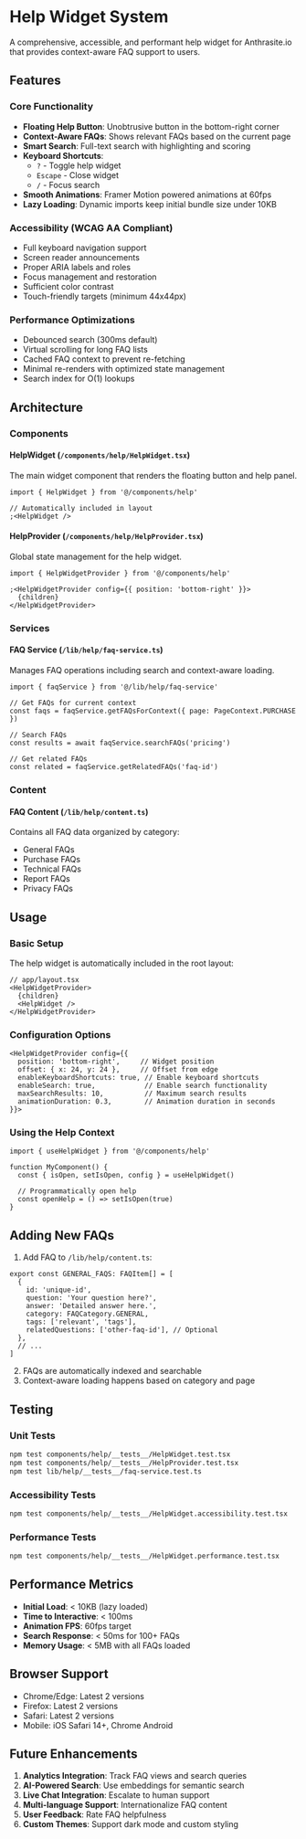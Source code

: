 # Help Widget System

A comprehensive, accessible, and performant help widget for Anthrasite.io that provides context-aware FAQ support to users.

## Features

### Core Functionality

- **Floating Help Button**: Unobtrusive button in the bottom-right corner
- **Context-Aware FAQs**: Shows relevant FAQs based on the current page
- **Smart Search**: Full-text search with highlighting and scoring
- **Keyboard Shortcuts**:
  - `?` - Toggle help widget
  - `Escape` - Close widget
  - `/` - Focus search
- **Smooth Animations**: Framer Motion powered animations at 60fps
- **Lazy Loading**: Dynamic imports keep initial bundle size under 10KB

### Accessibility (WCAG AA Compliant)

- Full keyboard navigation support
- Screen reader announcements
- Proper ARIA labels and roles
- Focus management and restoration
- Sufficient color contrast
- Touch-friendly targets (minimum 44x44px)

### Performance Optimizations

- Debounced search (300ms default)
- Virtual scrolling for long FAQ lists
- Cached FAQ context to prevent re-fetching
- Minimal re-renders with optimized state management
- Search index for O(1) lookups

## Architecture

### Components

#### HelpWidget (`/components/help/HelpWidget.tsx`)

The main widget component that renders the floating button and help panel.

```tsx
import { HelpWidget } from '@/components/help'

// Automatically included in layout
;<HelpWidget />
```

#### HelpProvider (`/components/help/HelpProvider.tsx`)

Global state management for the help widget.

```tsx
import { HelpWidgetProvider } from '@/components/help'

;<HelpWidgetProvider config={{ position: 'bottom-right' }}>
  {children}
</HelpWidgetProvider>
```

### Services

#### FAQ Service (`/lib/help/faq-service.ts`)

Manages FAQ operations including search and context-aware loading.

```tsx
import { faqService } from '@/lib/help/faq-service'

// Get FAQs for current context
const faqs = faqService.getFAQsForContext({ page: PageContext.PURCHASE })

// Search FAQs
const results = await faqService.searchFAQs('pricing')

// Get related FAQs
const related = faqService.getRelatedFAQs('faq-id')
```

### Content

#### FAQ Content (`/lib/help/content.ts`)

Contains all FAQ data organized by category:

- General FAQs
- Purchase FAQs
- Technical FAQs
- Report FAQs
- Privacy FAQs

## Usage

### Basic Setup

The help widget is automatically included in the root layout:

```tsx
// app/layout.tsx
<HelpWidgetProvider>
  {children}
  <HelpWidget />
</HelpWidgetProvider>
```

### Configuration Options

```tsx
<HelpWidgetProvider config={{
  position: 'bottom-right',     // Widget position
  offset: { x: 24, y: 24 },     // Offset from edge
  enableKeyboardShortcuts: true, // Enable keyboard shortcuts
  enableSearch: true,            // Enable search functionality
  maxSearchResults: 10,          // Maximum search results
  animationDuration: 0.3,        // Animation duration in seconds
}}>
```

### Using the Help Context

```tsx
import { useHelpWidget } from '@/components/help'

function MyComponent() {
  const { isOpen, setIsOpen, config } = useHelpWidget()

  // Programmatically open help
  const openHelp = () => setIsOpen(true)
}
```

## Adding New FAQs

1. Add FAQ to `/lib/help/content.ts`:

```tsx
export const GENERAL_FAQS: FAQItem[] = [
  {
    id: 'unique-id',
    question: 'Your question here?',
    answer: 'Detailed answer here.',
    category: FAQCategory.GENERAL,
    tags: ['relevant', 'tags'],
    relatedQuestions: ['other-faq-id'], // Optional
  },
  // ...
]
```

2. FAQs are automatically indexed and searchable
3. Context-aware loading happens based on category and page

## Testing

### Unit Tests

```bash
npm test components/help/__tests__/HelpWidget.test.tsx
npm test components/help/__tests__/HelpProvider.test.tsx
npm test lib/help/__tests__/faq-service.test.ts
```

### Accessibility Tests

```bash
npm test components/help/__tests__/HelpWidget.accessibility.test.tsx
```

### Performance Tests

```bash
npm test components/help/__tests__/HelpWidget.performance.test.tsx
```

## Performance Metrics

- **Initial Load**: < 10KB (lazy loaded)
- **Time to Interactive**: < 100ms
- **Animation FPS**: 60fps target
- **Search Response**: < 50ms for 100+ FAQs
- **Memory Usage**: < 5MB with all FAQs loaded

## Browser Support

- Chrome/Edge: Latest 2 versions
- Firefox: Latest 2 versions
- Safari: Latest 2 versions
- Mobile: iOS Safari 14+, Chrome Android

## Future Enhancements

1. **Analytics Integration**: Track FAQ views and search queries
2. **AI-Powered Search**: Use embeddings for semantic search
3. **Live Chat Integration**: Escalate to human support
4. **Multi-language Support**: Internationalize FAQ content
5. **User Feedback**: Rate FAQ helpfulness
6. **Custom Themes**: Support dark mode and custom styling
